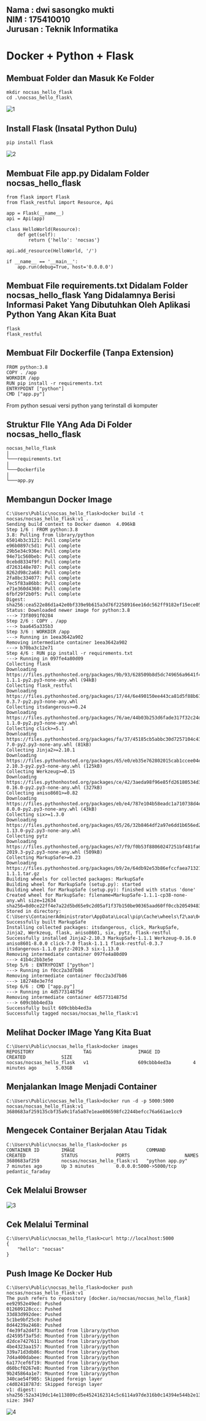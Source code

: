 Nama : dwi sasongko mukti  
NIM : 175410010  
Jurusan : Teknik Informatika  
--------------------------  

# Docker + Python + Flask   
  
## Membuat Folder dan Masuk Ke Folder  
    mkdir nocsas_hello_flask
    cd .\nocsas_hello_flask\
![1](image/1.PNG)  

## Install Flask (Insatal Python Dulu)
    pip install flask  
![2](image/2.png)  

##  Membuat File app.py Didalam Folder nocsas_hello_flask  
    from flask import Flask
    from flask_restful import Resource, Api

    app = Flask(__name__)
    api = Api(app)

    class HelloWorld(Resource):
        def get(self):
            return {'hello': 'nocsas'}

    api.add_resource(HelloWorld, '/')

    if __name__ == '__main__':
        app.run(debug=True, host='0.0.0.0')  
 
## Membuat File requirements.txt Didalam Folder nocsas_hello_flask Yang Didalamnya Berisi Informasi Paket Yang Dibutuhkan Oleh Aplikasi Python Yang Akan Kita Buat  
    flask  
    flask_restful  

## Membuat Filr Dockerfile (Tanpa Extension)  
    FROM python:3.8
    COPY . /app
    WORKDIR /app
    RUN pip install -r requirements.txt
    ENTRYPOINT ["python"]
    CMD ["app.py"]  
From python sesuai versi python yang terinstall di komputer  

## Struktur FIle YAng Ada Di Folder nocsas_hello_flask  
    nocsas_hello_flask
    │
    └───requirements.txt
    │
    └───Dockerfile
    │
    └───app.py  

## Membangun Docker Image  
    C:\Users\Public\nocsas_hello_flask>docker build -t nocsas/nocsas_hello_flask:v1 .
    Sending build context to Docker daemon  4.096kB
    Step 1/6 : FROM python:3.8
    3.8: Pulling from library/python
    65014b3c3121: Pull complete
    e96b0897c5d1: Pull complete
    29b5e34c936e: Pull complete
    94e71c560beb: Pull complete
    0cebd8334f9f: Pull complete
    d7263148e707: Pull complete
    8262d98c2a68: Pull complete
    2fa8bc334077: Pull complete
    7ec5f83a86bb: Pull complete
    e71e360d4360: Pull complete
    6fbf29f2b0f5: Pull complete
    Digest: sha256:cea522e86d1a42e0bf339e9b615a3d76f2258916ee16dc562ff9182ef15ece05
    Status: Downloaded newer image for python:3.8
    ---> 73f8091f0284
    Step 2/6 : COPY . /app
    ---> baa645a335b3
    Step 3/6 : WORKDIR /app
    ---> Running in 1eea3642a902
    Removing intermediate container 1eea3642a902
    ---> b70ba3c12e71
    Step 4/6 : RUN pip install -r requirements.txt
    ---> Running in 097fe4a80d09
    Collecting flask
    Downloading https://files.pythonhosted.org/packages/9b/93/628509b8d5dc749656a9641f4caf13540e2cdec85276964ff8f43bbb1d3b/Flask-1.1.1-py2.py3-none-any.whl (94kB)
    Collecting flask_restful
    Downloading https://files.pythonhosted.org/packages/17/44/6e490150ee443ca81d5f88b61bb4bbb133d44d75b0b716ebe92489508da4/Flask_RESTful-0.3.7-py2.py3-none-any.whl
    Collecting itsdangerous>=0.24
    Downloading https://files.pythonhosted.org/packages/76/ae/44b03b253d6fade317f32c24d100b3b35c2239807046a4c953c7b89fa49e/itsdangerous-1.1.0-py2.py3-none-any.whl
    Collecting click>=5.1
    Downloading https://files.pythonhosted.org/packages/fa/37/45185cb5abbc30d7257104c434fe0b07e5a195a6847506c074527aa599ec/Click-7.0-py2.py3-none-any.whl (81kB)
    Collecting Jinja2>=2.10.1
    Downloading https://files.pythonhosted.org/packages/65/e0/eb35e762802015cab1ccee04e8a277b03f1d8e53da3ec3106882ec42558b/Jinja2-2.10.3-py2.py3-none-any.whl (125kB)
    Collecting Werkzeug>=0.15
    Downloading https://files.pythonhosted.org/packages/ce/42/3aeda98f96e85fd26180534d36570e4d18108d62ae36f87694b476b83d6f/Werkzeug-0.16.0-py2.py3-none-any.whl (327kB)
    Collecting aniso8601>=0.82
    Downloading https://files.pythonhosted.org/packages/eb/e4/787e104b58eadc1a710738d4e418d7e599e4e778e52cb8e5d5ef6ddd5833/aniso8601-8.0.0-py2.py3-none-any.whl (43kB)
    Collecting six>=1.3.0
    Downloading https://files.pythonhosted.org/packages/65/26/32b8464df2a97e6dd1b656ed26b2c194606c16fe163c695a992b36c11cdf/six-1.13.0-py2.py3-none-any.whl
    Collecting pytz
    Downloading https://files.pythonhosted.org/packages/e7/f9/f0b53f88060247251bf481fa6ea62cd0d25bf1b11a87888e53ce5b7c8ad2/pytz-2019.3-py2.py3-none-any.whl (509kB)
    Collecting MarkupSafe>=0.23
    Downloading https://files.pythonhosted.org/packages/b9/2e/64db92e53b86efccfaea71321f597fa2e1b2bd3853d8ce658568f7a13094/MarkupSafe-1.1.1.tar.gz
    Building wheels for collected packages: MarkupSafe
    Building wheel for MarkupSafe (setup.py): started
    Building wheel for MarkupSafe (setup.py): finished with status 'done'
    Created wheel for MarkupSafe: filename=MarkupSafe-1.1.1-cp38-none-any.whl size=12634 sha256=8d0ce22ff4e7a22d5bd65e9c2d05af1f37b150be90365aad60ff0ccb20549483
    Stored in directory: C:\Users\ContainerAdministrator\AppData\Local\pip\Cache\wheels\f2\aa\04\0edf07a1b8a5f5f1aed7580fffb69ce8972edc16a505916a77
    Successfully built MarkupSafe
    Installing collected packages: itsdangerous, click, MarkupSafe, Jinja2, Werkzeug, flask, aniso8601, six, pytz, flask-restful
    Successfully installed Jinja2-2.10.3 MarkupSafe-1.1.1 Werkzeug-0.16.0 aniso8601-8.0.0 click-7.0 flask-1.1.1 flask-restful-0.3.7 itsdangerous-1.1.0 pytz-2019.3 six-1.13.0
    Removing intermediate container 097fe4a80d09
    ---> 41b4c2bb3e5e
    Step 5/6 : ENTRYPOINT ["python"]
    ---> Running in f0cc2a3d7b86
    Removing intermediate container f0cc2a3d7b86
    ---> 182748e3e7fd
    Step 6/6 : CMD ["app.py"]
    ---> Running in 4d577314875d
    Removing intermediate container 4d577314875d
    ---> 609cbbb4ed3a
    Successfully built 609cbbb4ed3a
    Successfully tagged nocsas/nocsas_hello_flask:v1  
## Melihat Docker IMage Yang Kita Buat  
    C:\Users\Public\nocsas_hello_flask>docker images
    REPOSITORY                  TAG                 IMAGE ID            CREATED             SIZE
    nocsas/nocsas_hello_flask   v1                  609cbbb4ed3a        4 minutes ago       5.03GB  

## Menjalankan Image Menjadi Container  
    C:\Users\Public\nocsas_hello_flask>docker run -d -p 5000:5000 nocsas/nocsas_hello_flask:v1
    3680683af259135cbf35a9c1fa5a87e1eae806598fc2244befcc76a661ae1cc9  

## Mengecek Container Berjalan Atau Tidak  
    C:\Users\Public\nocsas_hello_flask>docker ps
    CONTAINER ID        IMAGE                          COMMAND             CREATED             STATUS              PORTS                    NAMES
    3680683af259        nocsas/nocsas_hello_flask:v1   "python app.py"     7 minutes ago       Up 3 minutes        0.0.0.0:5000->5000/tcp   pedantic_faraday  

## Cek Melalui Browser  
![3](image/3.png)  

## Cek Melalui Terminal  
    C:\Users\Public\nocsas_hello_flask>curl http://localhost:5000
    {
        "hello": "nocsas"
    }

## Push Image Ke Docker Hub  
    C:\Users\Public\nocsas_hello_flask>docker push  nocsas/nocsas_hello_flask:v1
    The push refers to repository [docker.io/nocsas/nocsas_hello_flask]
    ee92952e49ed: Pushed
    012609128ccc: Pushed
    33d83d992dee: Pushed
    5c1be9bf25c0: Pushed
    8d44239a2468: Pushed
    f4e39fa2d4f3: Mounted from library/python
    d24595f3af5d: Mounted from library/python
    d2dce7427611: Mounted from library/python
    4be4323aa157: Mounted from library/python
    339a71d3db86: Mounted from library/python
    7d4a400dabee: Mounted from library/python
    6a177cef6f19: Mounted from library/python
    d60bcf0267e8: Mounted from library/python
    9b245864a1e7: Mounted from library/python
    340cae54f905: Skipped foreign layer
    c4d02418787d: Skipped foreign layer
    v1: digest: sha256:52a3419dc14e113809cd5e4524162314c5c6114a97de316b0c14394e544b2e13 size: 3947
![4](image/4.png)